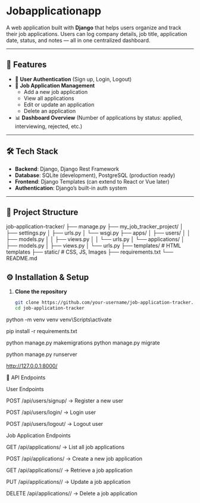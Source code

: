 # Jobapplicationapp
A web application built with **Django** that helps users organize and track their job applications. Users can log company details, job title, application date, status, and notes — all in one centralized dashboard.

---

## 🚀 Features

- 👤 **User Authentication** (Sign up, Login, Logout)
- 📂 **Job Application Management**
  - Add a new job application
  - View all applications
  - Edit or update an application
  - Delete an application
- 📊 **Dashboard Overview** (Number of applications by status: applied, interviewing, rejected, etc.)

---

## 🛠️ Tech Stack

- **Backend**: Django, Django Rest Framework
- **Database**: SQLite (development), PostgreSQL (production ready)
- **Frontend**: Django Templates (can extend to React or Vue later)
- **Authentication**: Django’s built-in auth system

---

## 📁 Project Structure

job-application-tracker/
├── manage.py
├── my_job_tracker_project/
│ ├── settings.py
│ ├── urls.py
│ └── wsgi.py
├── apps/
│ ├── users/
│ │ ├── models.py
│ │ ├── views.py
│ │ └── urls.py
│ └── applications/
│ ├── models.py
│ ├── views.py
│ └── urls.py
├── templates/ # HTML templates
├── static/ # CSS, JS, Images
├── requirements.txt
└── README.md

## ⚙️ Installation & Setup

1. **Clone the repository**
   ```bash
   git clone https://github.com/your-username/job-application-tracker.git
   cd job-application-tracker

python -m venv venv
venv\Scripts\activate   

pip install -r requirements.txt

python manage.py makemigrations
python manage.py migrate


python manage.py runserver

http://127.0.0.1:8000/

🔑 API Endpoints
   
   User Endpoints
   
POST /api/users/signup/ → Register a new user

POST /api/users/login/ → Login user

POST /api/users/logout/ → Logout user

Job Application Endpoints

GET /api/applications/ → List all job applications

POST /api/applications/ → Create a new job application

GET /api/applications/<id>/ → Retrieve a job application

PUT /api/applications/<id>/ → Update a job application

DELETE /api/applications/<id>/ → Delete a job application
